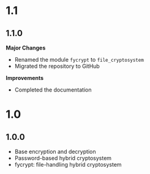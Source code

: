 # 1.1
## 1.1.0
**Major Changes**
- Renamed the module `fycrypt` to `file_cryptosystem`
- Migrated the repository to GitHub

**Improvements**
- Completed the documentation

# 1.0
## 1.0.0
- Base encryption and decryption
- Password-based hybrid cryptosystem
- fycrypt: file-handling hybrid cryptosystem